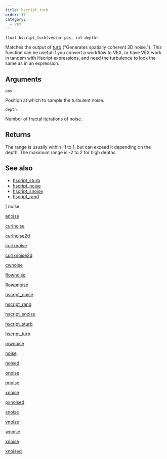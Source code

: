 ```yaml
---
title: hscript_turb
order: 17
category:
  - vex
---
```


`float hscript_turb(vector pos, int depth)`

Matches the output of [turb](../../expressions/turb.html) ("Generates spatially coherent 3D noise."). This function can be useful if you convert a workflow to VEX, or have VEX work in tandem with Hscript expressions, and need the turbulence to look the same as in an expression.

## Arguments

`pos`

Position at which to sample the turbulent noise.

`depth`

Number of fractal iterations of noise.

## Returns

The range is usually within -1 to 1, but can exceed it depending on the depth. The maximum range is -2 to 2 for high depths.

## See also

- [hscript_sturb](hscript_sturb.html)
- [hscript_noise](hscript_noise.html)
- [hscript_snoise](hscript_snoise.html)
- [hscript_rand](hscript_rand.html)

|
noise

[anoise](anoise.html)

[curlnoise](curlnoise.html)

[curlnoise2d](curlnoise2d.html)

[curlxnoise](curlxnoise.html)

[curlxnoise2d](curlxnoise2d.html)

[cwnoise](cwnoise.html)

[flownoise](flownoise.html)

[flowpnoise](flowpnoise.html)

[hscript_noise](hscript_noise.html)

[hscript_rand](hscript_rand.html)

[hscript_snoise](hscript_snoise.html)

[hscript_sturb](hscript_sturb.html)

[hscript_turb](hscript_turb.html)

[mwnoise](mwnoise.html)

[noise](noise.html)

[noised](noised.html)

[onoise](onoise.html)

[pnoise](pnoise.html)

[xnoise](pxnoise.html)

[pxnoised](pxnoised.html)

[snoise](snoise.html)

[vnoise](vnoise.html)

[wnoise](wnoise.html)

[xnoise](xnoise.html)

[xnoised](xnoised.html)
